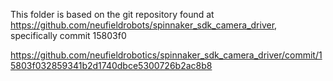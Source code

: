 This folder is based on the git repository found at https://github.com/neufieldrobots/spinnaker_sdk_camera_driver, specifically commit 15803f0

https://github.com/neufieldrobotics/spinnaker_sdk_camera_driver/commit/15803f032859341b2d1740dbce5300726b2ac8b8
